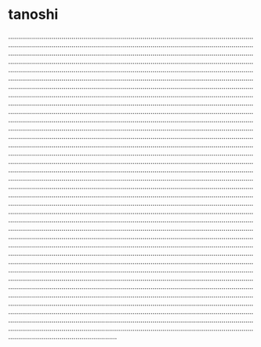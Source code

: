 # tanoshi
.......................................................................................................................................................................................................................................................................................................................................................................................................................................................................................................................................................................................................................................................................................................................................................................................................................................................................................................................................................................................................................................................................................................................................................................................................................................................................................................................................................................................................................................................................................................................................................................................................................................................................................................................................................................................................................................................................................................................................................................................................................................................................................................................................................................................................................................................................................................................................................................................................................................................................................................................................................................................................................................................................................................................................................................................................................................................................................................................................................................................................................................................................................................................................................................................................................................................................................................................................................................................................................................................................................................................................................................................................................................................................................................................................................................................................................................................................................................................................................................................................................................................................................................................................................................................................................................................................................................................................................................................................................................................................................................................................................................................................................................................................................................